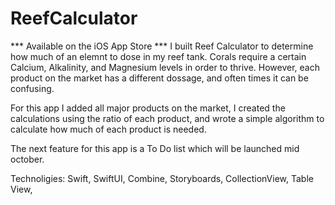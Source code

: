 # ReefCalculator
*** Available on the iOS App Store ***
I built Reef Calculator to determine how much of an elemnt to dose in my reef tank. Corals require a certain Calcium, Alkalinity, and Magnesium levels in order to thrive.
However, each product on the market has a different dossage, and often times it can be confusing.

For this app I added all major products on the market, I created the calculations using the ratio of each product, and wrote a simple algorithm to calculate how much of each product is needed.

The next feature for this app is a To Do list which will be launched mid october.


Technoligies: Swift, SwiftUI, Combine, Storyboards, CollectionView, Table View, 
